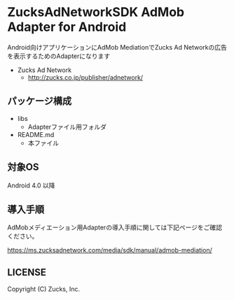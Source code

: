 

ZucksAdNetworkSDK AdMob Adapter for Android
=====================

Android向けアプリケーションにAdMob MediationでZucks Ad Networkの広告を表示するためのAdapterになります

* Zucks Ad Network
  * http://zucks.co.jp/publisher/adnetwork/

## パッケージ構成

* libs
  * Adapterファイル用フォルダ
* README.md
  * 本ファイル

## 対象OS

Android 4.0 以降

## 導入手順

AdMobメディエーション用Adapterの導入手順に関しては下記ページをご確認ください。

https://ms.zucksadnetwork.com/media/sdk/manual/admob-mediation/

## LICENSE

Copyright (C) Zucks, Inc.
